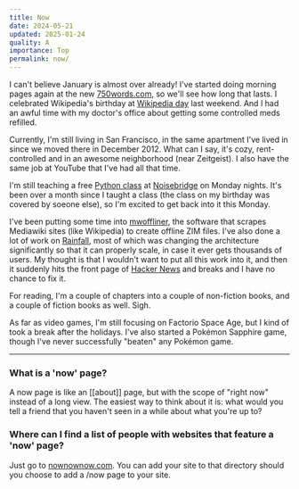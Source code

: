 ```yaml
---
title: Now
date: 2024-05-21
updated: 2025-01-24
quality: A
importance: Top
permalink: now/
---
```

I can't believe January is almost over already! I've started doing morning pages
again at the new [750words.com](https://750words.com), so we'll see how long
that lasts. I celebrated Wikipedia's birthday at [Wikipedia
day](https://en.wikipedia.org/wiki/Wikipedia:Wikipedia_Day) last weekend. And I
had an awful time with my doctor's office about getting some controlled meds
refilled.

Currently, I'm still living in San Francisco, in the same apartment I've lived
in since we moved there in December 2012. What can I say, it's cozy,
rent-controlled and in an awesome neighborhood (near Zeitgeist). I also have the
same job at YouTube that I've had all that time.

I'm still teaching a free [Python
class](https://www.noisebridge.net/wiki/PyClass) at
[Noisebridge](http://noisebridge.net/) on Monday nights. It's been over a month
since I taught a class (the class on my birthday was covered by soeone else), so
I'm excited to get back into it this Monday.

I've been putting some time into
[mwoffliner](https://github.com/openzim/mwoffliner), the software that scrapes
Mediawiki sites (like Wikipedia) to create offline ZIM files. I've also done a
lot of work on [Rainfall](https://rainfall.dev), most of which was changing the
architecture significantly so that it can properly scale, in case it ever gets
thousands of users. My thought is that I wouldn't want to put all this work into
it, and then it suddenly hits the front page of [Hacker
News](https://news.ycombinator.com) and breaks and I have no chance to fix it.

For reading, I'm a couple of chapters into a couple of non-fiction books, and a
couple of fiction books as well. Sigh.

As far as video games, I'm still focusing on Factorio Space Age, but I kind of
took a break after the holidays. I've also started a Pokémon Sapphire game,
though I've never successfully "beaten" any Pokémon game.

---

### What is a 'now' page?

A now page is like an [[about]] page, but with the scope of "right now" instead
of a long view. The easiest way to think about it is: what would you tell a
friend that you haven't seen in a while about what you're up to?

### Where can I find a list of people with websites that feature a 'now' page?

Just go to [nownownow.com](https://nownownow.com). You can add your site to that
directory should you choose to add a /now page to your site.
